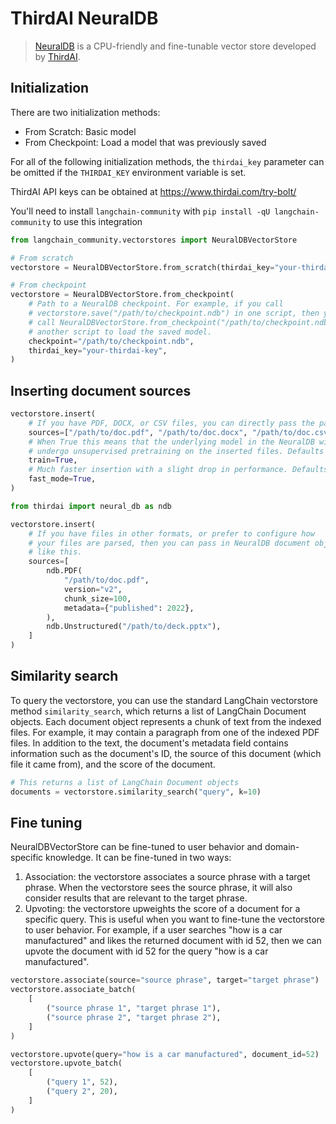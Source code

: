 # ThirdAI NeuralDB

>[NeuralDB](https://www.thirdai.com/neuraldb-enterprise/) is a CPU-friendly and fine-tunable vector store developed by [ThirdAI](https://www.thirdai.com/).

## Initialization

There are two initialization methods:
- From Scratch: Basic model
- From Checkpoint: Load a model that was previously saved

For all of the following initialization methods, the `thirdai_key` parameter can be omitted if the `THIRDAI_KEY` environment variable is set.

ThirdAI API keys can be obtained at https://www.thirdai.com/try-bolt/

You'll need to install `langchain-community` with `pip install -qU langchain-community` to use this integration


```python
from langchain_community.vectorstores import NeuralDBVectorStore

# From scratch
vectorstore = NeuralDBVectorStore.from_scratch(thirdai_key="your-thirdai-key")

# From checkpoint
vectorstore = NeuralDBVectorStore.from_checkpoint(
    # Path to a NeuralDB checkpoint. For example, if you call
    # vectorstore.save("/path/to/checkpoint.ndb") in one script, then you can
    # call NeuralDBVectorStore.from_checkpoint("/path/to/checkpoint.ndb") in
    # another script to load the saved model.
    checkpoint="/path/to/checkpoint.ndb",
    thirdai_key="your-thirdai-key",
)
```

## Inserting document sources


```python
vectorstore.insert(
    # If you have PDF, DOCX, or CSV files, you can directly pass the paths to the documents
    sources=["/path/to/doc.pdf", "/path/to/doc.docx", "/path/to/doc.csv"],
    # When True this means that the underlying model in the NeuralDB will
    # undergo unsupervised pretraining on the inserted files. Defaults to True.
    train=True,
    # Much faster insertion with a slight drop in performance. Defaults to True.
    fast_mode=True,
)

from thirdai import neural_db as ndb

vectorstore.insert(
    # If you have files in other formats, or prefer to configure how
    # your files are parsed, then you can pass in NeuralDB document objects
    # like this.
    sources=[
        ndb.PDF(
            "/path/to/doc.pdf",
            version="v2",
            chunk_size=100,
            metadata={"published": 2022},
        ),
        ndb.Unstructured("/path/to/deck.pptx"),
    ]
)
```

## Similarity search

To query the vectorstore, you can use the standard LangChain vectorstore method `similarity_search`, which returns a list of LangChain Document objects. Each document object represents a chunk of text from the indexed files. For example, it may contain a paragraph from one of the indexed PDF files. In addition to the text, the document's metadata field contains information such as the document's ID, the source of this document (which file it came from), and the score of the document.


```python
# This returns a list of LangChain Document objects
documents = vectorstore.similarity_search("query", k=10)
```

## Fine tuning

NeuralDBVectorStore can be fine-tuned to user behavior and domain-specific knowledge. It can be fine-tuned in two ways:
1. Association: the vectorstore associates a source phrase with a target phrase. When the vectorstore sees the source phrase, it will also consider results that are relevant to the target phrase.
2. Upvoting: the vectorstore upweights the score of a document for a specific query. This is useful when you want to fine-tune the vectorstore to user behavior. For example, if a user searches "how is a car manufactured" and likes the returned document with id 52, then we can upvote the document with id 52 for the query "how is a car manufactured".


```python
vectorstore.associate(source="source phrase", target="target phrase")
vectorstore.associate_batch(
    [
        ("source phrase 1", "target phrase 1"),
        ("source phrase 2", "target phrase 2"),
    ]
)

vectorstore.upvote(query="how is a car manufactured", document_id=52)
vectorstore.upvote_batch(
    [
        ("query 1", 52),
        ("query 2", 20),
    ]
)
```
